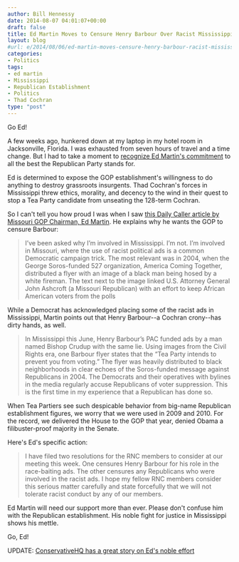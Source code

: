 ```yaml
---
author: Bill Hennessy
date: 2014-08-07 04:01:07+00:00
draft: false
title: Ed Martin Moves to Censure Henry Barbour Over Racist Mississippi Ads
layout: blog
#url: e/2014/08/06/ed-martin-moves-censure-henry-barbour-racist-mississippi-ads/
categories:
- Politics
tags:
- ed martin
- Mississippi
- Republican Establishment
- Politics
- Thad Cochran
type: "post"
---
```


Go Ed!

A few weeks ago, hunkered down at my laptop in my hotel room in Jacksonville, Florida. I was exhausted from seven hours of travel and a time change. But I had to take a moment to [recognize Ed Martin's commitment](https://hennessysview.com/2014/07/09/chairman-ed-martin-demands-mississippi-investigation/) to all the best the Republican Party stands for.

Ed is determined to expose the GOP establishment's willingness to do anything to destroy grassroots insurgents. Thad Cochran's forces in Mississippi threw ethics, morality, and decency to the wind in their quest to stop a Tea Party candidate from unseating the 128-term Cochran.

So I can't tell you how proud I was when I saw [this Daily Caller article by Missouri GOP Chairman, Ed Martin](https://dailycaller.com/2014/08/06/why-im-moving-to-censure-henry-barbour-in-the-rnc-over-race-baiting-ads/). He explains why he wants the GOP to censure Barbour:



> I’ve been asked why I’m involved in Mississippi. I’m not. I’m involved in Missouri, where the use of racist political ads is a common Democratic campaign trick. The most relevant was in 2004, when the George Soros-funded 527 organization, America Coming Together, distributed a flyer with an image of a black man being hosed by a white fireman. The text next to the image linked U.S. Attorney General John Ashcroft (a Missouri Republican) with an effort to keep African American voters from the polls



While a Democrat has acknowledged placing some of the racist ads in Mississippi, Martin points out that Henry Barbour--a Cochran crony--has dirty hands, as well.



> In Mississippi this June, Henry Barbour’s PAC funded ads by a man named Bishop Crudup with the same lie. Using images from the Civil Rights era, one Barbour flyer states that the “Tea Party intends to prevent you from voting.” The flyer was heavily distributed to black neighborhoods in clear echoes of the Soros-funded message against Republicans in 2004. The Democrats and their operatives with bylines in the media regularly accuse Republicans of voter suppression. This is the first time in my experience that a Republican has done so.



When Tea Partiers see such despicable behavior from big-name Republican establishment figures, we worry that we were used in 2009 and 2010. For the record, we delivered the House to the GOP that year, denied Obama a filibuster-proof majority in the Senate.

Here's Ed's specific action:



> I have filed two resolutions for the RNC members to consider at our meeting this week. One censures Henry Barbour for his role in the race-baiting ads. The other censures any Republicans who were involved in the racist ads. I hope my fellow RNC members consider this serious matter carefully and state forcefully that we will not tolerate racist conduct by any of our members.



Ed Martin will need our support more than ever. Please don't confuse him with the Republican establishment. His noble fight for justice in Mississippi shows his mettle.

Go, Ed!

UPDATE: [ConservativeHQ has a great story on Ed's noble effort](https://www.conservativehq.com/node/17958)
